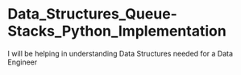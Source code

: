 # Data_Structures_Queue-Stacks_Python_Implementation
I will be helping in understanding Data Structures needed for a Data Engineer 
